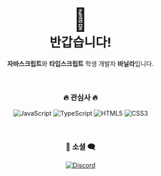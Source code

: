 <div align="center">
<h1><a style="font-size: 50px;">👋</a><br>반갑습니다! </h1>
<p><strong>자바스크립트</strong>와 <strong>타입스크립트</strong> 학생 개발자 <strong>바닐라</strong>입니다.</p>

<br/>

<h3>🔥 관심사 🔥</h3>
  <p>
    <img src="https://img.shields.io/badge/JavaScript-F7DF1E?style=for-the-badge&logo=JavaScript&logoColor=black" alt="JavaScript"/> 
    <img src="https://img.shields.io/badge/TypeScript-3178C6?style=for-the-badge&logo=TypeScript&logoColor=white" alt="TypeScript"/> 
    <img src="https://img.shields.io/badge/HTML5-E34F26?style=for-the-badge&logo=HTML5&logoColor=white" alt="HTML5"/>
    <img src="https://img.shields.io/badge/CSS3-1572B6?style=for-the-badge&logo=CSS3&logoColor=white" alt="CSS3"/>
  </p>
<br/>
<h3>💬 소셜 🗨️</h3>
<p>
  <a href="https://discord.com/users/1053585025074999369">
  <img src="https://img.shields.io/badge/discord-7289da?style=for-the-badge&logo=discord&logoColor=white" alt="Discord"/> 
</a>
</p>
  <span style="font-size: 2px; opacity: 0.1%;">&#169; 2024. Nilla. all rights reserved.</span>
</div>
